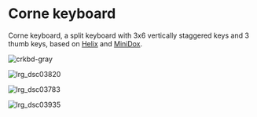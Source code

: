 # Corne keyboard
Corne keyboard, a split keyboard with 3x6 vertically staggered keys and 3 thumb keys, based on [Helix](https://github.com/MakotoKurauchi/helix) and [MiniDox](https://github.com/That-Canadian/MiniDox_PCB).

![crkbd-gray](https://user-images.githubusercontent.com/736191/40575636-6fba63a4-6123-11e8-9ca0-3f990f1f9f4c.jpg)

![lrg_dsc03820](https://user-images.githubusercontent.com/736191/40575700-c5eb12d6-6124-11e8-804c-c07edcb61fcc.jpg)

![lrg_dsc03783](https://user-images.githubusercontent.com/736191/40575699-c5c4939a-6124-11e8-8ee0-a5eff542f316.jpg)

![lrg_dsc03935](https://user-images.githubusercontent.com/736191/40887871-0eead5dc-678a-11e8-9518-e3ad9e5d2bac.png)
